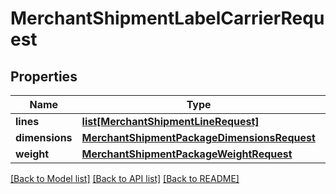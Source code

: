 # MerchantShipmentLabelCarrierRequest

## Properties
Name | Type | Description | Notes
------------ | ------------- | ------------- | -------------
**lines** | [**list[MerchantShipmentLineRequest]**](MerchantShipmentLineRequest.md) |  | 
**dimensions** | [**MerchantShipmentPackageDimensionsRequest**](MerchantShipmentPackageDimensionsRequest.md) |  | 
**weight** | [**MerchantShipmentPackageWeightRequest**](MerchantShipmentPackageWeightRequest.md) |  | 

[[Back to Model list]](../README.md#documentation-for-models) [[Back to API list]](../README.md#documentation-for-api-endpoints) [[Back to README]](../README.md)


